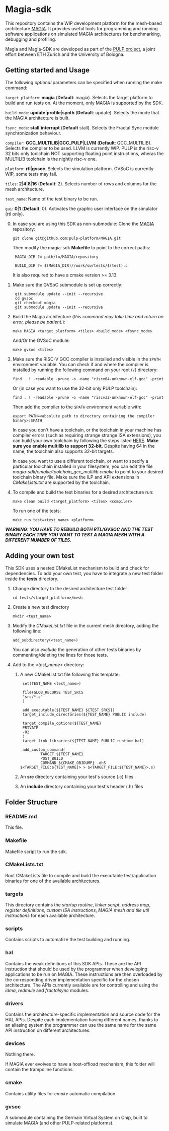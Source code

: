 # Magia-sdk
This repository contains the WIP development platform for the mesh-based architecture [MAGIA](https://github.com/pulp-platform/MAGIA/tree/main).
It provides useful tools for programming and running software applications on simulated MAGIA architectures for benchmarking, debugging and profiling.

Magia and Magia-SDK are developed as part of the [PULP project](https://pulp-platform.org/index.html), a joint effort between ETH Zurich and the University of Bologna.

## Getting started and Usage

The following *optional* parameters can be specified when running the make command:

`target_platform`: **magia** (**Default**: magia). Selects the target platform to build and run tests on. At the moment, only MAGIA is supported by the SDK.

`build_mode`: **update**|**profile**|**synth** (**Default**: update). Selects the mode that the MAGIA architecture is built.

`fsync_mode`: **stall**|**interrupt** (**Default** stall). Selects the Fractal Sync module synchronization behaviour.

`compiler`: **GCC_MULTILIB**|**GCC_PULP**|**LLVM** (**Default**: GCC_MULTILIB). Selects the compiler to be used. LLVM is currently WIP. PULP is the risc-v 32 bits only toolchain NOT supporting floating point instructions, wheras the MULTILIB toolchain is the nightly risc-v one.

`platform`: **rtl**|**gvsoc**. Selects the simulation platform. GVSoC is currently WIP, some tests may fail.

`tiles`: **2**|**4**|**8**|**16** (**Default**: 2). Selects number of rows and columns for the mesh architecture.

`test_name`: Name of the test binary to be run.

`gui`: **0**|**1** (**Default**: 0). Activates the graphic user interface on the simulator (rtl only).

0. In case you are using this SDK as non-submodule: Clone the [MAGIA](https://github.com/pulp-platform/MAGIA/tree/main) repository:

    `git clone git@github.com:pulp-platform/MAGIA.git`

    Then modify the magia-sdk **Makefile** to point to the correct paths:

        MAGIA_DIR ?= path/to/MAGIA/repository

        BUILD_DIR ?= $(MAGIA_DIR)//work/sw/tests/$(test).c

    It is also required to have a cmake version >= 3.13.

1. Make sure the GVSoC submodule is set up correctly:

        git submodule update --init --recursive
        cd gvsoc
        git checkout magia
        git submodule update --init --recursive

2. Build the Magia architecture (*this command may take time and return an error, please be patient.*):
        
    `make MAGIA <target_platform> <tiles> <build_mode> <fsync_mode>`

    And/Or the GVSoC module:

    `make gvsoc <tiles>`

3. Make sure the RISC-V GCC compiler is installed and visible in the `$PATH` environment variable. You can check if and where the compiler is installed by running the following command on your root (`/`) directory:

    `find . ! -readable -prune -o -name "riscv64-unknown-elf-gcc" -print`

    Or (in case you want to use the 32-bit only PULP toolchain):

    `find . ! -readable -prune -o -name "riscv32-unknown-elf-gcc" -print`

    Then add the compiler to the `$PATH` environment variable with:

    `export PATH=<absolute path to directory containing the compiler binary>:$PATH`

    In case you don't have a toolchain, or the toolchain in your machine has compiler errors (such as requiring strange strange ISA extensions), you can build your own toolchain by following the steps listed [HERE](https://github.com/riscv-collab/riscv-gnu-toolchain). **Make sure you enable multilib to support 32-bit.** Despite having 64 in the name, the toolchain also supports 32-bit targets.

    In case you want to use a different toolchain, or want to specify a particular toolchain installed in your filesystem, you can edit the file *magia-sdk/cmake/toolchain_gcc_multilib.cmake* to point to your desired toolchain binary file. Make sure the ILP and API extensions in *CMakeLists.txt* are supported by the toolchain.

4. To compile and build the test binaries for a desired architecture run:

    `make clean build <target_platform> <tiles> <compiler>`

    To run one of the tests:

    `make run test=<test_name> <platform>`

***WARNING: YOU HAVE TO REBUILD BOTH RTL/GVSOC AND THE TEST BINARY EACH TIME YOU WANT TO TEST A MAGIA MESH WITH A DIFFERENT NUMBER OF TILES.*** 

## Adding your own test

This SDK uses a nested CMakeList mechanism to build and check for dependencies.
To add your own test, you have to integrate a new test folder inside the **tests** directory.

1. Change directory to the desired architecture test folder

    `cd tests/<target_platform>/mesh`

2. Create a new test directory

    `mkdir <test_name>`

3. Modify the *CMakeList.txt* file in the current mesh directory, adding the following line:

    `add_subdirectory(<test_name>)`

    You can also *exclude* the generation of other tests binaries by commenting/deleting the lines for those tests.

4. Add to the *\<test_name\>* directory:

    1. A new CMakeList.txt file following this template:
    
            set(TEST_NAME <test_name>)

            file(GLOB_RECURSE TEST_SRCS
            "src/*.c"
            )

            add_executable(${TEST_NAME} ${TEST_SRCS})
            target_include_directories(${TEST_NAME} PUBLIC include)

            target_compile_options(${TEST_NAME}
            PRIVATE
            -O2
            )
            target_link_libraries(${TEST_NAME} PUBLIC runtime hal)

            add_custom_command(
                    TARGET ${TEST_NAME}
                    POST_BUILD
                    COMMAND ${CMAKE_OBJDUMP} -dhS $<TARGET_FILE:${TEST_NAME}> > $<TARGET_FILE:${TEST_NAME}>.s)
    
    2. An **src** directory containing your test's source (.c) files

    3. An **include** directory containing your test's header (.h) files

## Folder Structure

### README.md
This file.

### Makefile
Makefile script to run the sdk.

### CMakeLists.txt
Root CMakeLists file to compile and build the executable test/application binaries for one of the available architectures.

### targets
This directory contains the *startup routine*, *linker script*, *address map*, *register definitions*, *custom ISA instructions*, *MAGIA mesh and tile util instructions* for each available architecture.

### scripts
Contains scripts to automatize the test building and running.

### hal
Contains the weak definitions of this SDK APIs. These are the API instruction that should be used by the programmer when developing applications to be run on MAGIA. These instructions are then overloaded by the corresponding driver implementation specific for the chosen architecture. The APIs currently available are for controlling and using the *idma*, *redmule* and *fractalsync* modules.

### drivers
Contains the architecture-specific implementation and source code for the HAL APIs. Despite each implementation having different names, thanks to an aliasing system the programmer can use the same name for the same API instruction on different architectures.

### devices
Nothing there. 

If MAGIA ever evolves to have a host-offload mechanism, this folder will contain the trampoline functions.

### cmake
Contains utility files for *cmake* automatic compilation.

### gvsoc
A submodule containing the Germain Virtual System on Chip, built to simulate MAGIA (and other PULP-related platforms).

